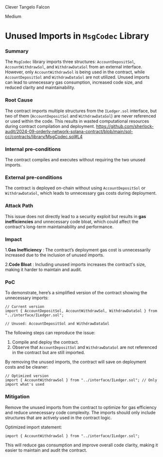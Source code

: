 Clever Tangelo Falcon

Medium

# Unused Imports in `MsgCodec` Library

### Summary

The `MsgCodec` library imports three structures: `AccountDepositSol`, `AccountWithdrawSol`, and `WithdrawDataSol` from an external interface. However, only `AccountWithdrawSol` is being used in the contract, while `AccountDepositSol` and `WithdrawDataSol` are not utilized. Unused imports can lead to unnecessary gas consumption, increased code size, and reduced clarity and maintainability.

### Root Cause

The contract imports multiple structures from the `ILedger.sol` interface, but two of them (`AccountDepositSol` and `WithdrawDataSol`) are never referenced or used within the code. This results in wasted computational resources during contract compilation and deployment.
https://github.com/sherlock-audit/2024-09-orderly-network-solana-contract/blob/main/sol-cc/contracts/library/MsgCodec.sol#L4


### Internal pre-conditions

The contract compiles and executes without requiring the two unused imports.


### External pre-conditions

The contract is deployed on-chain without using `AccountDepositSol` or `WithdrawDataSol`, which leads to unnecessary gas costs during deployment.

### Attack Path

This issue does not directly lead to a security exploit but results in **gas inefficiencies** and unnecessary code bloat, which could affect the contract's long-term maintainability and performance.

### Impact

1.**Gas Inefficiency** : The contract’s deployment gas cost is unnecessarily increased due to the inclusion of unused imports.

2.**Code Bloat** : Including unused imports increases the contract's size, making it harder to maintain and audit.

### PoC

To demonstrate, here’s a simplified version of the contract showing the unnecessary imports:

```solidity
// Current version
import { AccountDepositSol, AccountWithdrawSol, WithdrawDataSol } from "../interface/ILedger.sol";

// Unused: AccountDepositSol and WithdrawDataSol
```
The following steps can reproduce the issue:

1. Compile and deploy the contract.
2. Observe that `AccountDepositSol` and `WithdrawDataSol` are not referenced in the contract but are still imported.

By removing the unused imports, the contract will save on deployment costs and be cleaner:
```solidity
// Optimized version
import { AccountWithdrawSol } from "../interface/ILedger.sol"; // Only import what's used
```

### Mitigation

Remove the unused imports from the contract to optimize for gas efficiency and reduce unnecessary code complexity. The imports should only include structures that are actively used in the contract logic.

Optimized import statement:
```solidity
import { AccountWithdrawSol } from "../interface/ILedger.sol";
```
This will reduce gas consumption and improve overall code clarity, making it easier to maintain and audit the contract.